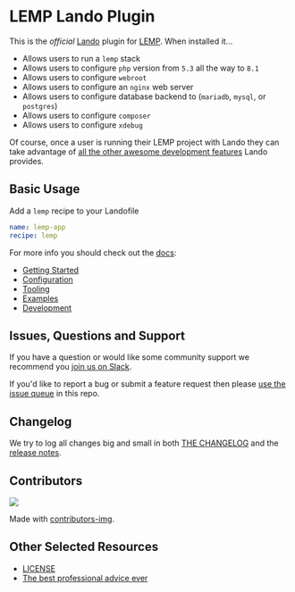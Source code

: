 # LEMP Lando Plugin

This is the _official_ [Lando](https://lando.dev) plugin for [LEMP](https://en.wikipedia.org/wiki/LAMP_%28software_bundle%29). When installed it...

* Allows users to run a `lemp` stack
* Allows users to configure `php` version from `5.3` all the way to `8.1`
* Allows users to configure `webroot`
* Allows users to configure an `nginx` web server
* Allows users to configure database backend to (`mariadb`, `mysql`, or `postgres`)
* Allows users to configure `composer`
* Allows users to configure `xdebug`

Of course, once a user is running their LEMP project with Lando they can take advantage of [all the other awesome development features](https://docs.lando.dev) Lando provides.

## Basic Usage

Add a `lemp` recipe to your Landofile

```yaml
name: lemp-app
recipe: lemp
```

For more info you should check out the [docs](https://docs.lando.dev/lemp):

* [Getting Started](https://docs.lando.dev/lemp/)
* [Configuration](https://docs.lando.dev/lemp/config.html)
* [Tooling](https://docs.lando.dev/lemp/tooling.html)
* [Examples](https://github.com/lando/lemp/tree/main/examples)
* [Development](https://docs.lando.dev/lemp/development.html)

## Issues, Questions and Support

If you have a question or would like some community support we recommend you [join us on Slack](https://launchpass.com/devwithlando).

If you'd like to report a bug or submit a feature request then please [use the issue queue](https://github.com/lando/lemp/issues/new/choose) in this repo.

## Changelog

We try to log all changes big and small in both [THE CHANGELOG](https://github.com/lando/lemp/blob/main/CHANGELOG.md) and the [release notes](https://github.com/lando/lemp/releases).

## Contributors

<a href="https://github.com/lando/lemp/graphs/contributors">
  <img src="https://contrib.rocks/image?repo=lando/lemp" />
</a>

Made with [contributors-img](https://contrib.rocks).

## Other Selected Resources

* [LICENSE](https://github.com/lando/lemp/blob/main/LICENSE.md)
* [The best professional advice ever](https://www.youtube.com/watch?v=tkBVDh7my9Q)
